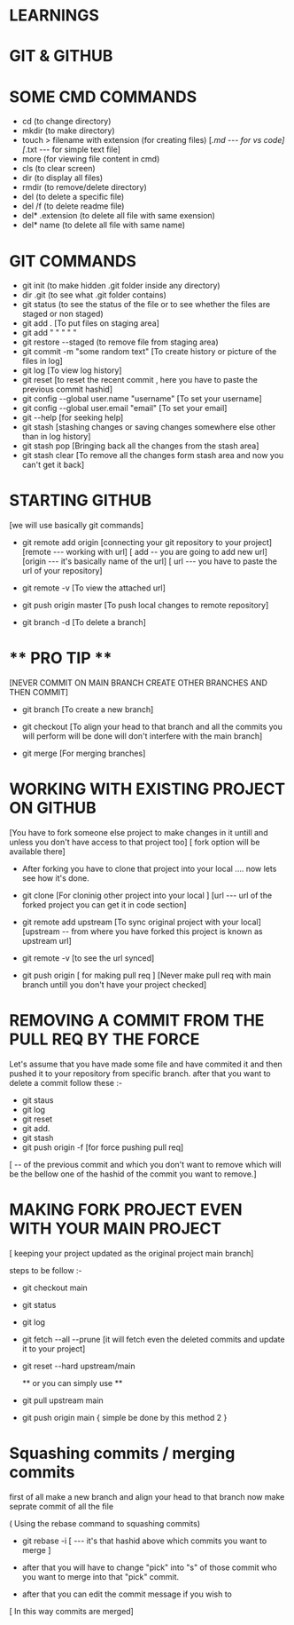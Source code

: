 # LEARNINGS 
# GIT & GITHUB 

# SOME CMD COMMANDS 
- cd     (to change directory)
- mkdir   (to make directory)
- touch > filename with extension     (for creating files)
          [*.md --- for vs code]
          [*.txt --- for simple text file]
- more <filename with extension>    (for viewing file content in cmd)
- cls     (to clear screen)
- dir     (to display all files)
- rmdir <name of directory>    (to remove/delete directory)
- del <filename with extension>    (to delete a specific file)
- del /f <filename with extension>   (to delete readme file)
- del* .extension   (to delete all file with same exension)
- del* name         (to delete all file with same name)



# GIT COMMANDS 

- git init   (to make hidden .git folder inside any directory)
- dir .git   (to see what .git folder contains)
- git status  (to see the status of the file or to see whether the files are staged or non staged)
- git add .   [To put files on staging area]
- git add <filename with extension>    " " " " "  
- git restore --staged <filename with extension>     (to remove file from staging area)
- git commit -m "some random text"    [To create history or picture of the files in log]
- git log       [To view log history]
- git reset <hashid>  [to reset the recent commit , here you have to paste the previous commit hashid]
- git config --global user.name "username"   [To set your username]
- git config --global user.email "email"     [To set your email]
- git --help    [for seeking help]
- git stash    [stashing changes or saving changes somewhere else other than in log history]
- git stash pop   [Bringing back all the changes from the stash area]
- git stash clear    [To remove all the changes form stash area and now you can't get it back]



# STARTING GITHUB 
[we will use basically git commands]

- git remote add origin <url>  [connecting your git repository to your project]
     [remote --- working with url]
            [ add -- you are going to add new url]
                [origin --- it's basically name of the url]
                       [ url --- you have to paste the url of your repository]

- git remote -v   [To view the attached url]
- git push origin master  [To push local changes to remote repository]
- git branch -d <branchname>    [To delete a branch]

 # ** PRO TIP **
 [NEVER COMMIT ON MAIN BRANCH CREATE OTHER BRANCHES AND THEN COMMIT]

- git branch <branch name>    [To create a new branch]
- git checkout <branch name>   [To align your head to that branch and all the commits you will perform will be done will don't interfere with the main branch]

- git merge <branch name>     [For merging branches]


# WORKING WITH EXISTING PROJECT ON GITHUB 

[You have to fork someone else project to make changes in it untill and unless you don't have access to that project too]
[ fork option will be available there]
- After forking you have to clone that project into your local .... now lets see how it's done. 

- git clone <url>  [For cloninig other project into your local ]
            [url --- url of the forked project you can get it in code section]

- git remote add upstream <url>   [To sync original project with your local]
                [upstream<url> -- from where you have forked this project is known as upstream url]

- git remote -v   [to see the url synced]
- git push origin <branch name>   [ for making pull req ]
        [Never make pull req with main branch untill you don't have your project checked]



# REMOVING A COMMIT FROM THE PULL REQ BY THE FORCE 

Let's assume that you have made some file and have commited it and then pushed it to your repository from specific branch. after that you want to delete a commit follow these :-

- git staus 
- git log
- git reset <hashid>
- git add.
- git stash 
- git push origin <branchname> -f   [for force pushing pull req]

[ <hashid> -- of the previous commit and which you don't want to remove which will be the bellow one of the hashid of the commit you want to remove.]

# MAKING FORK PROJECT EVEN WITH YOUR MAIN PROJECT 
[ keeping your project updated as the original project main branch]

steps to be follow :-

- git checkout main 
- git status 
- git log 
- git fetch --all --prune   [it will fetch even the deleted commits and update it to your project]
- git reset --hard upstream/main 

   ** or you can simply use ** 

- git pull upstream main
- git push origin main 
{ simple be done by this method 2 }

# Squashing commits / merging commits 

first of all make a new branch and align your head to that branch 
now make seprate commit of all the file 

( Using the rebase command to squashing commits)

- git rebase -i <hashid>
                [ <hashid> --- it's that hashid above which commits you want to merge ]

- after that you will have to change "pick" into "s" of those commit who you want to merge into that "pick" commit. 
- after that you can edit the commit message if you wish to

[ In this way commits are merged]

